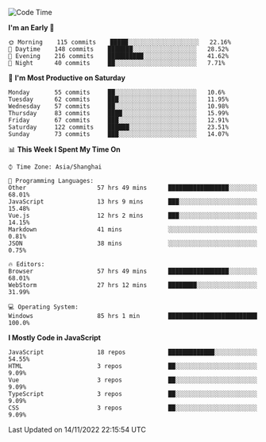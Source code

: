 <!--START_SECTION:waka-->
![Code Time](http://img.shields.io/badge/Code%20Time-1%2C549%20hrs%2040%20mins-blue)

**I'm an Early 🐤** 

```text
🌞 Morning    115 commits    █████░░░░░░░░░░░░░░░░░░░░   22.16% 
🌆 Daytime    148 commits    ███████░░░░░░░░░░░░░░░░░░   28.52% 
🌃 Evening    216 commits    ██████████░░░░░░░░░░░░░░░   41.62% 
🌙 Night      40 commits     ██░░░░░░░░░░░░░░░░░░░░░░░   7.71%

```
📅 **I'm Most Productive on Saturday** 

```text
Monday       55 commits     ██░░░░░░░░░░░░░░░░░░░░░░░   10.6% 
Tuesday      62 commits     ███░░░░░░░░░░░░░░░░░░░░░░   11.95% 
Wednesday    57 commits     ██░░░░░░░░░░░░░░░░░░░░░░░   10.98% 
Thursday     83 commits     ████░░░░░░░░░░░░░░░░░░░░░   15.99% 
Friday       67 commits     ███░░░░░░░░░░░░░░░░░░░░░░   12.91% 
Saturday     122 commits    ██████░░░░░░░░░░░░░░░░░░░   23.51% 
Sunday       73 commits     ███░░░░░░░░░░░░░░░░░░░░░░   14.07%

```


📊 **This Week I Spent My Time On** 

```text
⌚︎ Time Zone: Asia/Shanghai

💬 Programming Languages: 
Other                    57 hrs 49 mins      █████████████████░░░░░░░░   68.01% 
JavaScript               13 hrs 9 mins       ███░░░░░░░░░░░░░░░░░░░░░░   15.48% 
Vue.js                   12 hrs 2 mins       ███░░░░░░░░░░░░░░░░░░░░░░   14.15% 
Markdown                 41 mins             ░░░░░░░░░░░░░░░░░░░░░░░░░   0.81% 
JSON                     38 mins             ░░░░░░░░░░░░░░░░░░░░░░░░░   0.75%

🔥 Editors: 
Browser                  57 hrs 49 mins      █████████████████░░░░░░░░   68.01% 
WebStorm                 27 hrs 12 mins      ████████░░░░░░░░░░░░░░░░░   31.99%

💻 Operating System: 
Windows                  85 hrs 1 min        █████████████████████████   100.0%

```

**I Mostly Code in JavaScript** 

```text
JavaScript               18 repos            █████████████░░░░░░░░░░░░   54.55% 
HTML                     3 repos             ██░░░░░░░░░░░░░░░░░░░░░░░   9.09% 
Vue                      3 repos             ██░░░░░░░░░░░░░░░░░░░░░░░   9.09% 
TypeScript               3 repos             ██░░░░░░░░░░░░░░░░░░░░░░░   9.09% 
CSS                      3 repos             ██░░░░░░░░░░░░░░░░░░░░░░░   9.09%

```



 Last Updated on 14/11/2022 22:15:54 UTC
<!--END_SECTION:waka-->

<!--
**likaiqiang/likaiqiang** is a ✨ _special_ ✨ repository because its `README.md` (this file) appears on your GitHub profile.

Here are some ideas to get you started:

- 🔭 I’m currently working on ...
- 🌱 I’m currently learning ...
- 👯 I’m looking to collaborate on ...
- 🤔 I’m looking for help with ...
- 💬 Ask me about ...
- 📫 How to reach me: ...
- 😄 Pronouns: ...
- ⚡ Fun fact: ...
-->
